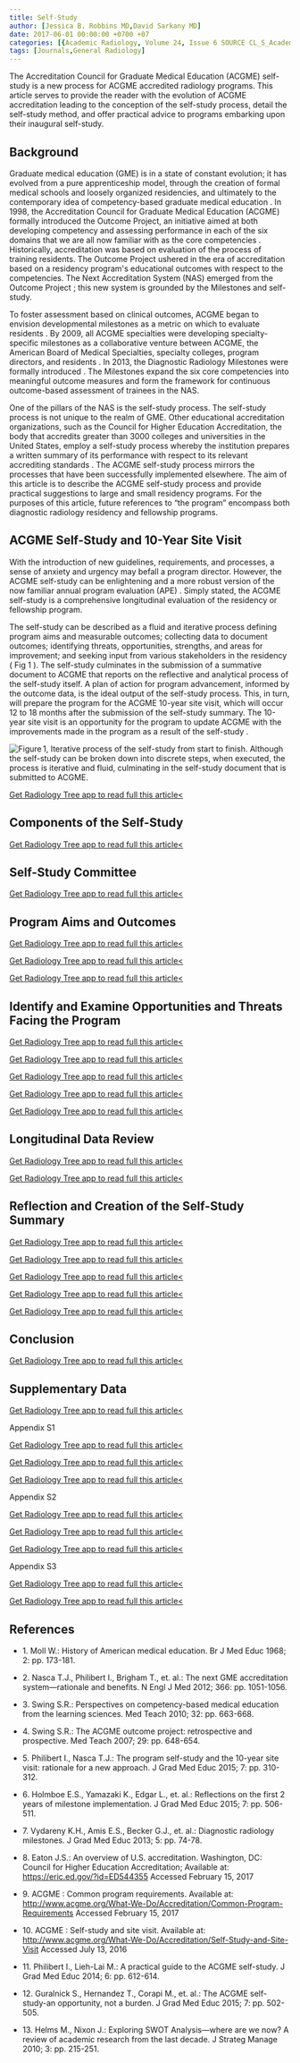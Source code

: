 ```yaml
---
title: Self-Study
author: [Jessica B. Robbins MD,David Sarkany MD]
date: 2017-06-01 00:00:00 +0700 +07
categories: [{Academic Radiology, Volume 24, Issue 6 SOURCE CL_S_AcademicRadiologyVolume24Issue6 1}]
tags: [Journals,General Radiology]
---
```

The Accreditation Council for Graduate Medical Education (ACGME) self-study is a new process for ACGME accredited radiology programs. This article serves to provide the reader with the evolution of ACGME accreditation leading to the conception of the self-study process, detail the self-study method, and offer practical advice to programs embarking upon their inaugural self-study.

## Background

Graduate medical education (GME) is in a state of constant evolution; it has evolved from a pure apprenticeship model, through the creation of formal medical schools and loosely organized residencies, and ultimately to the contemporary idea of competency-based graduate medical education . In 1998, the Accreditation Council for Graduate Medical Education (ACGME) formally introduced the Outcome Project, an initiative aimed at both developing competency and assessing performance in each of the six domains that we are all now familiar with as the core competencies . Historically, accreditation was based on evaluation of the process of training residents. The Outcome Project ushered in the era of accreditation based on a residency program's educational outcomes with respect to the competencies. The Next Accreditation System (NAS) emerged from the Outcome Project ; this new system is grounded by the Milestones and self-study.

To foster assessment based on clinical outcomes, ACGME began to envision developmental milestones as a metric on which to evaluate residents . By 2009, all ACGME specialties were developing specialty-specific milestones as a collaborative venture between ACGME, the American Board of Medical Specialties, specialty colleges, program directors, and residents . In 2013, the Diagnostic Radiology Milestones were formally introduced . The Milestones expand the six core competencies into meaningful outcome measures and form the framework for continuous outcome-based assessment of trainees in the NAS.

One of the pillars of the NAS is the self-study process. The self-study process is not unique to the realm of GME. Other educational accreditation organizations, such as the Council for Higher Education Accreditation, the body that accredits greater than 3000 colleges and universities in the United States, employ a self-study process whereby the institution prepares a written summary of its performance with respect to its relevant accrediting standards . The ACGME self-study process mirrors the processes that have been successfully implemented elsewhere. The aim of this article is to describe the ACGME self-study process and provide practical suggestions to large and small residency programs. For the purposes of this article, future references to “the program” encompass both diagnostic radiology residency and fellowship programs.

## ACGME Self-Study and 10-Year Site Visit

With the introduction of new guidelines, requirements, and processes, a sense of anxiety and urgency may befall a program director. However, the ACGME self-study can be enlightening and a more robust version of the now familiar annual program evaluation (APE) . Simply stated, the ACGME self-study is a comprehensive longitudinal evaluation of the residency or fellowship program.

The self-study can be described as a fluid and iterative process defining program aims and measurable outcomes; collecting data to document outcomes; identifying threats, opportunities, strengths, and areas for improvement; and seeking input from various stakeholders in the residency (  Fig 1 ). The self-study culminates in the submission of a summative document to ACGME that reports on the reflective and analytical process of the self-study itself. A plan of action for program advancement, informed by the outcome data, is the ideal output of the self-study process. This, in turn, will prepare the program for the ACGME 10-year site visit, which will occur 12 to 18 months after the submission of the self-study summary. The 10-year site visit is an opportunity for the program to update ACGME with the improvements made in the program as a result of the self-study .

![Figure 1, Iterative process of the self-study from start to finish. Although the self-study can be broken down into discrete steps, when executed, the process is iterative and fluid, culminating in the self-study document that is submitted to ACGME.](https://storage.googleapis.com/dl.dentistrykey.com/clinical/SelfStudy/0_1s20S1076633217300570.jpg)

[Get Radiology Tree app to read full this article<](https://clinicalpub.com/app)

## Components of the Self-Study

[Get Radiology Tree app to read full this article<](https://clinicalpub.com/app)

## Self-Study Committee

[Get Radiology Tree app to read full this article<](https://clinicalpub.com/app)

## Program Aims and Outcomes

[Get Radiology Tree app to read full this article<](https://clinicalpub.com/app)

[Get Radiology Tree app to read full this article<](https://clinicalpub.com/app)

[Get Radiology Tree app to read full this article<](https://clinicalpub.com/app)

## Identify and Examine Opportunities and Threats Facing the Program

[Get Radiology Tree app to read full this article<](https://clinicalpub.com/app)

[Get Radiology Tree app to read full this article<](https://clinicalpub.com/app)

[Get Radiology Tree app to read full this article<](https://clinicalpub.com/app)

[Get Radiology Tree app to read full this article<](https://clinicalpub.com/app)

[Get Radiology Tree app to read full this article<](https://clinicalpub.com/app)

## Longitudinal Data Review

[Get Radiology Tree app to read full this article<](https://clinicalpub.com/app)

[Get Radiology Tree app to read full this article<](https://clinicalpub.com/app)

## Reflection and Creation of the Self-Study Summary

[Get Radiology Tree app to read full this article<](https://clinicalpub.com/app)

[Get Radiology Tree app to read full this article<](https://clinicalpub.com/app)

[Get Radiology Tree app to read full this article<](https://clinicalpub.com/app)

[Get Radiology Tree app to read full this article<](https://clinicalpub.com/app)

[Get Radiology Tree app to read full this article<](https://clinicalpub.com/app)

## Conclusion

[Get Radiology Tree app to read full this article<](https://clinicalpub.com/app)

## Supplementary Data

[Get Radiology Tree app to read full this article<](https://clinicalpub.com/app)

Appendix S1

[Get Radiology Tree app to read full this article<](https://clinicalpub.com/app)

[Get Radiology Tree app to read full this article<](https://clinicalpub.com/app)

[Get Radiology Tree app to read full this article<](https://clinicalpub.com/app)

Appendix S2

[Get Radiology Tree app to read full this article<](https://clinicalpub.com/app)

[Get Radiology Tree app to read full this article<](https://clinicalpub.com/app)

[Get Radiology Tree app to read full this article<](https://clinicalpub.com/app)

Appendix S3

[Get Radiology Tree app to read full this article<](https://clinicalpub.com/app)

[Get Radiology Tree app to read full this article<](https://clinicalpub.com/app)

## References

- 1\. Moll W.: History of American medical education. Br J Med Educ 1968; 2: pp. 173-181.


- 2\. Nasca T.J., Philibert I., Brigham T., et. al.: The next GME accreditation system—rationale and benefits. N Engl J Med 2012; 366: pp. 1051-1056.


- 3\. Swing S.R.: Perspectives on competency-based medical education from the learning sciences. Med Teach 2010; 32: pp. 663-668.


- 4\. Swing S.R.: The ACGME outcome project: retrospective and prospective. Med Teach 2007; 29: pp. 648-654.


- 5\. Philibert I., Nasca T.J.: The program self-study and the 10-year site visit: rationale for a new approach. J Grad Med Educ 2015; 7: pp. 310-312.


- 6\. Holmboe E.S., Yamazaki K., Edgar L., et. al.: Reflections on the first 2 years of milestone implementation. J Grad Med Educ 2015; 7: pp. 506-511.


- 7\. Vydareny K.H., Amis E.S., Becker G.J., et. al.: Diagnostic radiology milestones. J Grad Med Educ 2013; 5: pp. 74-78.


- 8\. Eaton J.S.: An overview of U.S. accreditation. Washington, DC: Council for Higher Education Accreditation; Available at: https://eric.ed.gov/?id=ED544355 Accessed February 15, 2017


- 9\. ACGME : Common program requirements. Available at: http://www.acgme.org/What-We-Do/Accreditation/Common-Program-Requirements Accessed February 15, 2017


- 10\. ACGME : Self-study and site visit. Available at: http://www.acgme.org/What-We-Do/Accreditation/Self-Study-and-Site-Visit Accessed July 13, 2016


- 11\. Philibert I., Lieh-Lai M.: A practical guide to the ACGME self-study. J Grad Med Educ 2014; 6: pp. 612-614.


- 12\. Guralnick S., Hernandez T., Corapi M., et. al.: The ACGME self-study-an opportunity, not a burden. J Grad Med Educ 2015; 7: pp. 502-505.


- 13\. Helms M., Nixon J.: Exploring SWOT Analysis—where are we now? A review of academic research from the last decade. J Strateg Manage 2010; 3: pp. 215-251.